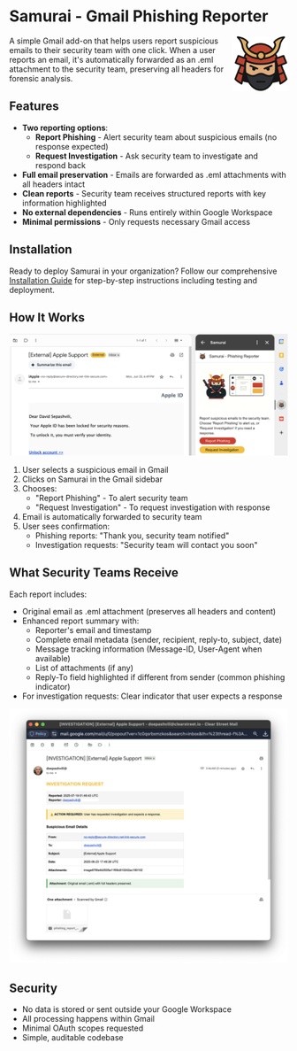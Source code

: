 # Samurai - Gmail Phishing Reporter

<img alt="" src=".github/media/logo.png" width=100 align="right">

A simple Gmail add-on that helps users report suspicious emails to their security team with one click. When a user reports an email, it's automatically forwarded as an .eml attachment to the security team, preserving all headers for forensic analysis.

## Features

- **Two reporting options**:
  - **Report Phishing** - Alert security team about suspicious emails (no response expected)
  - **Request Investigation** - Ask security team to investigate and respond back
- **Full email preservation** - Emails are forwarded as .eml attachments with all headers intact
- **Clean reports** - Security team receives structured reports with key information highlighted
- **No external dependencies** - Runs entirely within Google Workspace
- **Minimal permissions** - Only requests necessary Gmail access

## Installation

Ready to deploy Samurai in your organization? Follow our comprehensive [Installation Guide](INSTALL.md) for step-by-step instructions including testing and deployment.

## How It Works

<img alt="" src=".github/media/addon-interface.png">

1. User selects a suspicious email in Gmail
2. Clicks on Samurai in the Gmail sidebar
3. Chooses:
   - "Report Phishing" - To alert security team
   - "Request Investigation" - To request investigation with response
4. Email is automatically forwarded to security team
5. User sees confirmation:
   - Phishing reports: "Thank you, security team notified"
   - Investigation requests: "Security team will contact you soon"

## What Security Teams Receive

Each report includes:
- Original email as .eml attachment (preserves all headers and content)
- Enhanced report summary with:
  - Reporter's email and timestamp
  - Complete email metadata (sender, recipient, reply-to, subject, date)
  - Message tracking information (Message-ID, User-Agent when available)
  - List of attachments (if any)
  - Reply-To field highlighted if different from sender (common phishing indicator)
- For investigation requests: Clear indicator that user expects a response

<img alt="" src=".github/media/phishing-report-example.png">

## Security

- No data is stored or sent outside your Google Workspace
- All processing happens within Gmail
- Minimal OAuth scopes requested
- Simple, auditable codebase
